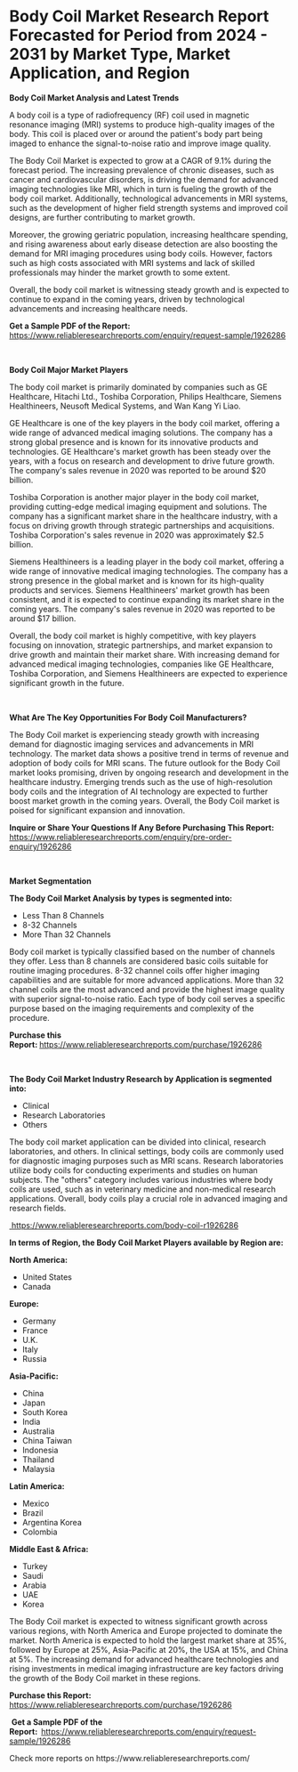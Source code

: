<p><h1>Body Coil Market Research Report Forecasted for Period from 2024 -  2031 by Market Type, Market Application, and Region</h1></p><p><strong>Body Coil Market Analysis and Latest Trends</strong></p>
<p><p>A body coil is a type of radiofrequency (RF) coil used in magnetic resonance imaging (MRI) systems to produce high-quality images of the body. This coil is placed over or around the patient's body part being imaged to enhance the signal-to-noise ratio and improve image quality.</p><p>The Body Coil Market is expected to grow at a CAGR of 9.1% during the forecast period. The increasing prevalence of chronic diseases, such as cancer and cardiovascular disorders, is driving the demand for advanced imaging technologies like MRI, which in turn is fueling the growth of the body coil market. Additionally, technological advancements in MRI systems, such as the development of higher field strength systems and improved coil designs, are further contributing to market growth.</p><p>Moreover, the growing geriatric population, increasing healthcare spending, and rising awareness about early disease detection are also boosting the demand for MRI imaging procedures using body coils. However, factors such as high costs associated with MRI systems and lack of skilled professionals may hinder the market growth to some extent.</p><p>Overall, the body coil market is witnessing steady growth and is expected to continue to expand in the coming years, driven by technological advancements and increasing healthcare needs.</p></p>
<p><strong>Get a Sample PDF of the Report:&nbsp;</strong> <a href="https://www.reliableresearchreports.com/enquiry/request-sample/1926286">https://www.reliableresearchreports.com/enquiry/request-sample/1926286</a></p>
<p>&nbsp;</p>
<p><strong>Body Coil Major Market Players</strong></p>
<p><p>The body coil market is primarily dominated by companies such as GE Healthcare, Hitachi Ltd., Toshiba Corporation, Philips Healthcare, Siemens Healthineers, Neusoft Medical Systems, and Wan Kang Yi Liao. </p><p>GE Healthcare is one of the key players in the body coil market, offering a wide range of advanced medical imaging solutions. The company has a strong global presence and is known for its innovative products and technologies. GE Healthcare's market growth has been steady over the years, with a focus on research and development to drive future growth. The company's sales revenue in 2020 was reported to be around $20 billion.</p><p>Toshiba Corporation is another major player in the body coil market, providing cutting-edge medical imaging equipment and solutions. The company has a significant market share in the healthcare industry, with a focus on driving growth through strategic partnerships and acquisitions. Toshiba Corporation's sales revenue in 2020 was approximately $2.5 billion.</p><p>Siemens Healthineers is a leading player in the body coil market, offering a wide range of innovative medical imaging technologies. The company has a strong presence in the global market and is known for its high-quality products and services. Siemens Healthineers' market growth has been consistent, and it is expected to continue expanding its market share in the coming years. The company's sales revenue in 2020 was reported to be around $17 billion.</p><p>Overall, the body coil market is highly competitive, with key players focusing on innovation, strategic partnerships, and market expansion to drive growth and maintain their market share. With increasing demand for advanced medical imaging technologies, companies like GE Healthcare, Toshiba Corporation, and Siemens Healthineers are expected to experience significant growth in the future.</p></p>
<p>&nbsp;</p>
<p><strong>What Are The Key Opportunities For Body Coil Manufacturers?</strong></p>
<p><p>The Body Coil market is experiencing steady growth with increasing demand for diagnostic imaging services and advancements in MRI technology. The market data shows a positive trend in terms of revenue and adoption of body coils for MRI scans. The future outlook for the Body Coil market looks promising, driven by ongoing research and development in the healthcare industry. Emerging trends such as the use of high-resolution body coils and the integration of AI technology are expected to further boost market growth in the coming years. Overall, the Body Coil market is poised for significant expansion and innovation.</p></p>
<p><strong>Inquire or Share Your Questions If Any Before Purchasing This Report:</strong> <a href="https://www.reliableresearchreports.com/enquiry/pre-order-enquiry/1926286">https://www.reliableresearchreports.com/enquiry/pre-order-enquiry/1926286</a></p>
<p>&nbsp;</p>
<p><strong>Market Segmentation</strong></p>
<p><strong>The Body Coil Market Analysis by types is segmented into:</strong></p>
<p><ul><li>Less Than 8 Channels</li><li>8-32 Channels</li><li>More Than 32 Channels</li></ul></p>
<p><p>Body coil market is typically classified based on the number of channels they offer. Less than 8 channels are considered basic coils suitable for routine imaging procedures. 8-32 channel coils offer higher imaging capabilities and are suitable for more advanced applications. More than 32 channel coils are the most advanced and provide the highest image quality with superior signal-to-noise ratio. Each type of body coil serves a specific purpose based on the imaging requirements and complexity of the procedure.</p></p>
<p><strong>Purchase this Report:&nbsp;</strong><a href="https://www.reliableresearchreports.com/purchase/1926286">https://www.reliableresearchreports.com/purchase/1926286</a></p>
<p>&nbsp;</p>
<p><strong>The Body Coil Market Industry Research by Application is segmented into:</strong></p>
<p><ul><li>Clinical</li><li>Research Laboratories</li><li>Others</li></ul></p>
<p><p>The body coil market application can be divided into clinical, research laboratories, and others. In clinical settings, body coils are commonly used for diagnostic imaging purposes such as MRI scans. Research laboratories utilize body coils for conducting experiments and studies on human subjects. The "others" category includes various industries where body coils are used, such as in veterinary medicine and non-medical research applications. Overall, body coils play a crucial role in advanced imaging and research fields.</p></p>
<p><a href="https://www.reliableresearchreports.com/body-coil-r1926286">&nbsp;https://www.reliableresearchreports.com/body-coil-r1926286</a></p>
<p><strong>In terms of Region, the Body Coil Market Players available by Region are:</strong></p>
<p>
    <p> <strong> North America: </strong>
        <ul>
            <li>United States</li>
            <li>Canada</li>
        </ul>
        </p> 
    <p> <strong> Europe: </strong>
        <ul>
            <li>Germany</li>
            <li>France</li>
            <li>U.K.</li>
            <li>Italy</li>
            <li>Russia</li>
        </ul>
        </p> 
    <p> <strong> Asia-Pacific: </strong>
        <ul>
            <li>China</li>
            <li>Japan</li>
            <li>South Korea</li>
            <li>India</li>
            <li>Australia</li>
            <li>China Taiwan</li>
            <li>Indonesia</li>
            <li>Thailand</li>
            <li>Malaysia</li>
        </ul>
        </p> 
    <p> <strong> Latin America: </strong>
        <ul>
            <li>Mexico</li>
            <li>Brazil</li>
            <li>Argentina Korea</li>
            <li>Colombia</li>
        </ul>
        </p> 
    <p> <strong> Middle East & Africa: </strong>
        <ul>
            <li>Turkey</li>
            <li>Saudi</li>
            <li>Arabia</li>
            <li>UAE</li>
            <li>Korea</li>
        </ul>
    </p>
    </p>
<p><p>The Body Coil market is expected to witness significant growth across various regions, with North America and Europe projected to dominate the market. North America is expected to hold the largest market share at 35%, followed by Europe at 25%, Asia-Pacific at 20%, the USA at 15%, and China at 5%. The increasing demand for advanced healthcare technologies and rising investments in medical imaging infrastructure are key factors driving the growth of the Body Coil market in these regions.</p></p>
<p><strong>Purchase this Report: </strong><a href="https://www.reliableresearchreports.com/purchase/1926286">https://www.reliableresearchreports.com/purchase/1926286</a></p>
<p>&nbsp;<strong>Get a Sample PDF of the Report:&nbsp;&nbsp;</strong><a href="https://www.reliableresearchreports.com/enquiry/request-sample/1926286">https://www.reliableresearchreports.com/enquiry/request-sample/1926286</a></p>
<p><strong></strong></p>
<p>Check more reports on https://www.reliableresearchreports.com/</p>